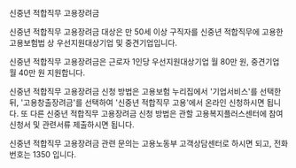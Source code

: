 신중년 적합직무 고용장려금

신중년 적합직무 고용장려금 대상은 만 50세 이상 구직자를 신중년 적합직무에 고용한 고용보험법 상 우선지원대상기업 및 중견기업입니다.

신중년 적합직무 고용장려금은 근로자 1인당 우선지원대상기업 월 80만 원, 중견기업 월 40만 원 지원합니다.

신중년 적합직무 고용장려금 신청 방법은 고용보험 누리집에서 '기업서비스'를 선택한 뒤, '고용창출장려금'를 선택하여 '신중년 적합직무 고용'에서 온라인 신청하시면 됩니다. 또 다른 신중년 적합직무 고용장려금 신청 방법은 관할 고용복지플러스센터에 참여신청서 및 관련서류 제출하시면 됩니다.

신중년 적합직무 고용장려금 관련 문의는 고용노동부 고객상담센터로 하시면 되고, 전화번호는 1350 입니다.